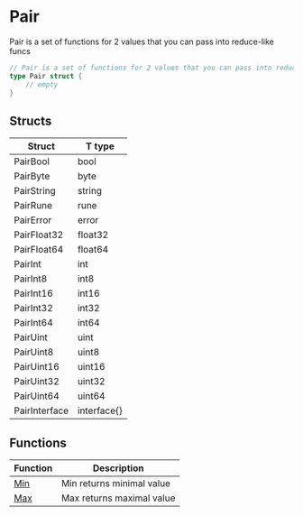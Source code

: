 # Pair

Pair is a set of functions for 2 values that you can pass into reduce-like funcs

```go
// Pair is a set of functions for 2 values that you can pass into reduce-like funcs
type Pair struct {
	// empty
}
```

## Structs

| Struct | T type |
| ------ | ------ |
| PairBool | bool |
| PairByte | byte |
| PairString | string |
| PairRune | rune |
| PairError | error |
| PairFloat32 | float32 |
| PairFloat64 | float64 |
| PairInt | int |
| PairInt8 | int8 |
| PairInt16 | int16 |
| PairInt32 | int32 |
| PairInt64 | int64 |
| PairUint | uint |
| PairUint8 | uint8 |
| PairUint16 | uint16 |
| PairUint32 | uint32 |
| PairUint64 | uint64 |
| PairInterface | interface{} |

## Functions

| Function | Description |
| -------- | ----------- |
| [Min](./min.md) | Min returns minimal value |
| [Max](./max.md) | Max returns maximal value |
